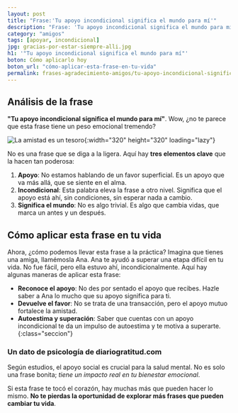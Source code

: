 ```yaml
---
layout: post
title: "Frase:'Tu apoyo incondicional significa el mundo para mí'"
description: "Frase: 'Tu apoyo incondicional significa el mundo para mí' ¿Por qué decir gracias a tus amigos cambia todo?"
category: "amigos"
tags: [apoyar, incondicional]
jpg: gracias-por-estar-siempre-alli.jpg
h1: '"Tu apoyo incondicional significa el mundo para mí"'
boton: Cómo aplicarlo hoy
boton_url: "cómo-aplicar-esta-frase-en-tu-vida"
permalink: frases-agradecimiento-amigos/tu-apoyo-incondicional-significa-el-mundo-para-mi
---
```

## Análisis de la frase

**"Tu apoyo incondicional significa el mundo para mí"**. Wow, ¿no te parece que esta frase tiene un peso emocional tremendo?

![La amistad es un tesoro]({{'img/blog/tu-apoyo-incondicional-significa-el-mundo-para-mi.webp'|relative_url}}){:width="320" height="320" loading="lazy"}

No es una frase que se diga a la ligera. Aquí hay **tres elementos clave** que la hacen tan poderosa:

1. **Apoyo**: No estamos hablando de un favor superficial. Es un apoyo que va más allá, que se siente en el alma.
2. **Incondicional**: Esta palabra eleva la frase a otro nivel. Significa que el apoyo está ahí, sin condiciones, sin esperar nada a cambio.
3. **Significa el mundo**: No es algo trivial. Es algo que cambia vidas, que marca un antes y un después.

## Cómo aplicar esta frase en tu vida

Ahora, ¿cómo podemos llevar esta frase a la práctica? Imagina que tienes una amiga, llamémosla Ana. Ana te ayudó a superar una etapa difícil en tu vida. No fue fácil, pero ella estuvo ahí, incondicionalmente. Aquí hay algunas maneras de aplicar esta frase:

- **Reconoce el apoyo**: No des por sentado el apoyo que recibes. Hazle saber a Ana lo mucho que su apoyo significa para ti.
- **Devuelve el favor**: No se trata de una transacción, pero el apoyo mutuo fortalece la amistad.
- **Autoestima y superación**: Saber que cuentas con un apoyo incondicional te da un impulso de autoestima y te motiva a superarte.
{:class="seccion"}

### Un dato de psicología de diariogratitud.com

Según estudios, el apoyo social es crucial para la salud mental. No es solo una frase bonita; *tiene un impacto real en tu bienestar emocional*.

Si esta frase te tocó el corazón, hay muchas más que pueden hacer lo mismo. **No te pierdas la oportunidad de explorar más frases que pueden cambiar tu vida**.
